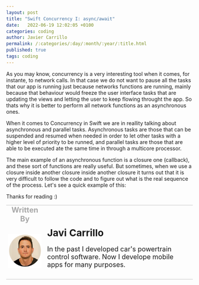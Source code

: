```yaml
---
layout: post
title: "Swift Concurrency I: async/await"
date:   2022-06-19 12:02:05 +0100
categories: coding
author: Javier Carrillo
permalink: /:categories/:day/:month/:year/:title.html
published: true
tags: coding
---
```

As you may know, concurrency is a very interesting tool when it comes, for instante, to network calls. In that case we do not want to pause all the tasks that our app is running just because networks functions are running, mainly because that behaviour would freeze the user interface tasks that are updating the views and letting the user to keep flowing throught the app. So thats why it is better to perform all network functions as an asynchronous ones.

When it comes to Concurrency in Swift we are in reallity talking about asynchronous and parallel tasks. Asynchronous tasks are those that can be suspended and resumed when needed in order to let other tasks with a higher level of priority to be runned, and parallel tasks are those that are able to be executed ate the same time in through a multicore processor.

The main example of an asynchronous function is a closure one (callback), and these sort of functions are really useful. But sometimes, when we use a closure inside another closure inside another closure it turns out that it is very difficult to follow the code and to figure out what is the real sequence of the process. Let's see a quick example of this:

<!-- <style>
.hljs-name {
    color: #DABAFF;
}

.hljs-selector-class {
    color: #DABAFF;
}

.hljs-comment {
    color: #7F8C98;
}

.hljs-keyword {
    color: #FF7AB2;
}

.hljs-meta {
    color: #B281EB;
}

.hljs-title {
    color: #6BDFFF;
}

.hljs {
    color: #E0E0E0;
    padding: 0.5em;
    display: block;
}

.hljs-emphasis {
    font-style: italic;
}

.hljs-quote {
    color: #7F8C98;
}

.hljs-attribute {
    color: #DABAFF;
}

.hljs-class {
    color: #6BDFFF;
}

.hljs-tag {
    color: #DABAFF;
}

.hljs-symbol {
    color: #FF8170;
}

.hljs-deletion {
    color: #DABAFF;
}

.hljs-params {
    color: #ACF2E4;
}

.hljs-type {
    color: #ACF2E4;
}

.hljs-regexp {
    color: #DABAFF;
}

.hljs-bullet {
    color: #FF8170;
}

.hljs-function {
    color: #6BDFFF;
}

.hljs-addition {
    color: #FF8170;
}

.hljs-builtin-name {
    color: #B281EB;
}

.hljs-number {
    color: #D9C97C;
}

.hljs-literal {
    color: #B281EB;
}

.hljs-string {
    color: #FF8170;
}

.hljs-selector-id {
    color: #DABAFF;
}

.hljs-variable {
    color: #DABAFF;
}

.hljs-section {
    color: #6BDFFF;
}

.hljs-selector-tag {
    color: #FF7AB2;
}

.hljs-template-variable {
    color: #DABAFF;
}

.hljs-strong {
    font-weight: bold;
}

.hljs-built_in {
    color: #B281EB;
}

.hljs-link {
    color: #DABAFF;
}
</style>
<pre>
    <code class="hljs" style="background:#292A30;border-radius:8px">
        <span class="hljs-keyword">import</span>
         UIKit

        <span class="hljs-function">
            <span class="hljs-keyword">func</span>
            <span class="hljs-title">imageURLRequest</span>
            <span class="hljs-params">
                (
                <span class="hljs-keyword">for</span>
                 id: String)
            </span>
        </span>
         -&gt; 
        <span class="hljs-type">URLRequest</span>
         {
            
        <span class="hljs-keyword">let</span>
         url =
        <span class="hljs-attribute"> URL</span>
        (string: 
        <span class="hljs-string">"url/"</span>
         + id)!
            
        <span class="hljs-keyword">let</span>
         request =
        <span class="hljs-attribute"> URLRequest</span>
        (url: url)
            
        <span class="hljs-comment">//URLRequest configuration</span>
        <span class="hljs-keyword">return</span>
         request
        }

        <span class="hljs-class">
            <span class="hljs-keyword">extension</span>
            <span class="hljs-title">UIImage</span>
        </span>
        {
            
        <span class="hljs-function">
            <span class="hljs-keyword">func</span>
            <span class="hljs-title">prepareImage</span>
            <span class="hljs-params">
                (of size: CGSize, completion: @escaping 
                <span class="hljs-params">(UIImage?)</span>
            </span>
        </span>
         -&gt; 
        <span class="hljs-type">Void</span>
        ) {
                
            }
        }

        <span class="hljs-class">
            <span class="hljs-keyword">enum</span>
            <span class="hljs-title">FetchImageError</span>
            : 
            <span class="hljs-title">Error</span>
        </span>
        {
            
        <span class="hljs-keyword">case</span>
         badID
            
        <span class="hljs-keyword">case</span>
         badImage
        }

        <span class="hljs-function">
            <span class="hljs-keyword">func</span>
            <span class="hljs-title">fetchImage</span>
            <span class="hljs-params">
                (
                <span class="hljs-keyword">for</span>
                 id: String, completion: @escaping 
                <span class="hljs-params">(UIImage?, Error?)</span>
            </span>
        </span>
         -&gt; 
        <span class="hljs-type">Void</span>
        ) {
            
        <span class="hljs-keyword">let</span>
         request =
        <span class="hljs-attribute"> imageURLRequest</span>
        (
        <span class="hljs-keyword">for</span>
        : id)
            
        <span class="hljs-keyword">let</span>
         task = 
        <span class="hljs-type">URLSession</span>
        .
        <span class="hljs-attribute">shared</span>
        .
        <span class="hljs-attribute">dataTask</span>
        (with: request) { data, response, error 
        <span class="hljs-keyword">in</span>
        <span class="hljs-keyword">if</span>
        <span class="hljs-keyword">let</span>
         error = error {
                   
        <span class="hljs-attribute"> completion</span>
        (
        <span class="hljs-literal">nil</span>
        , error)
                } 
        <span class="hljs-keyword">else</span>
        <span class="hljs-keyword">if</span>
         (response 
        <span class="hljs-keyword">as</span>
        ? 
        <span class="hljs-type">HTTPURLResponse</span>
        )?.
        <span class="hljs-attribute">statusCode</span>
         != 
        <span class="hljs-number">200</span>
         {
                   
        <span class="hljs-attribute"> completion</span>
        (
        <span class="hljs-literal">nil</span>
        , 
        <span class="hljs-type">FetchImageError</span>
        .
        <span class="hljs-attribute">badID</span>
        )
                    
        <span class="hljs-keyword">return</span>

                } 
        <span class="hljs-keyword">else</span>
         {
                    
        <span class="hljs-keyword">guard</span>
        <span class="hljs-keyword">let</span>
         image =
        <span class="hljs-attribute"> UIImage</span>
        (data: data!) 
        <span class="hljs-keyword">else</span>
         {
                       
        <span class="hljs-attribute"> completion</span>
        (
        <span class="hljs-literal">nil</span>
        , 
        <span class="hljs-type">FetchImageError</span>
        .
        <span class="hljs-attribute">badImage</span>
        )
                        
        <span class="hljs-keyword">return</span>

                    }
                    image.
        <span class="hljs-attribute">prepareImage</span>
        (of:
        <span class="hljs-attribute"> CGSize</span>
        (width: 
        <span class="hljs-number">100</span>
        , height: 
        <span class="hljs-number">100</span>
        )) { image 
        <span class="hljs-keyword">in</span>
        <span class="hljs-keyword">guard</span>
        <span class="hljs-keyword">let</span>
         image = image 
        <span class="hljs-keyword">else</span>
         {
                           
        <span class="hljs-attribute"> completion</span>
        (
        <span class="hljs-literal">nil</span>
        , 
        <span class="hljs-type">FetchImageError</span>
        .
        <span class="hljs-attribute">badImage</span>
        )
                            
        <span class="hljs-keyword">return</span>

                        }
                       
        <span class="hljs-attribute"> completion</span>
        (image, 
        <span class="hljs-literal">nil</span>
        )
                    }
                }
            }
            task.
        <span class="hljs-attribute">resume</span>
        ()
        }
    </code>
</pre> -->





Thanks for reading :)

<table style="width: 100%; overflow: scroll; border-right: 0px solid gray; border-left: 0px solid gray">
    <tr style="border-right: 0px solid gray; border-left: 0px solid gray">
        <td style="width: 20%; border-top: 2px solid #DDDDDD; border-left: 0px solid gray; border-right: 0px solid gray; border-bottom: 0px solid gray; text-align: center; vertical-align: center; padding: 0px">
            <p style="color: #A8A8A8; font-size: 20px; margin: 0px 0px"><b>Written By</b></p>
        </td>
        <td style="border-top: 2px solid #DDDDDD; border-left: 0px solid gray; border-right: 0px solid gray; border-bottom: 0px solid gray; text-align: center; vertical-align: center; padding: 0px">
            <p style="color: #A8A8A8; font-size: 20px"><b></b></p>
        </td>
    </tr>
    <tr style="border-right: 0px solid gray; border-left: 0px solid gray">
        <td style="border-top: 0px solid gray; border-left: 0px solid gray; border-right: 0px solid gray; border-bottom: 2px solid #DDDDDD; color: gray; font-size: 20px; background-color: #FDFDFD; text-align: center; vertical-align: center; horizontal-align: center; padding: 5px">
        <img style="display: block; margin-left: auto; margin-right: auto; width: 100%; object-fit: contain" src="/assets/img/yo.png">
        </td>
        <td style="border-top: 0px solid gray; border-left: 0px solid gray; border-right: 0px solid gray; border-bottom: 2px solid #DDDDDD; background-color: #FDFDFD; text-align: left; vertical-align: center; padding: 10px">
            <p style="font-size: 26px; margin: 0px 0px"><b>Javi Carrillo</b></p>
            <p style="font-size: 18px">In the past I developed car's powertrain control software. Now I develope mobile apps for many purposes.</p>
        </td>
    </tr>
</table>




